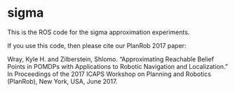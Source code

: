 # sigma

This is the ROS code for the sigma approximation experiments.

If you use this code, then please cite our PlanRob 2017 paper:

Wray, Kyle H. and Zilberstein, Shlomo. “Approximating Reachable Belief Points in POMDPs with Applications to Robotic Navigation and Localization.” In Proceedings of the 2017 ICAPS Workshop on Planning and Robotics (PlanRob), New York, USA, June 2017.
